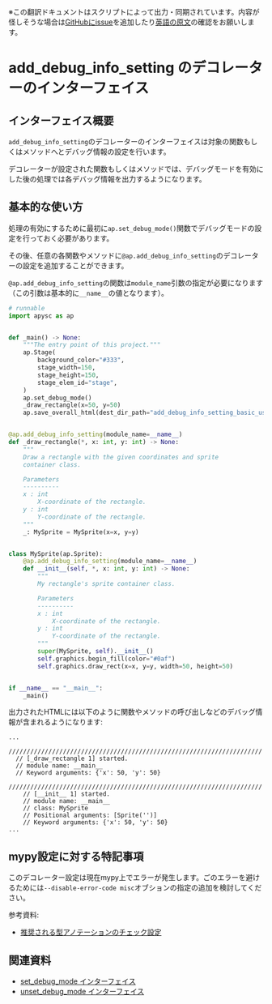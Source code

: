 <span class="inconspicuous-txt">※この翻訳ドキュメントはスクリプトによって出力・同期されています。内容が怪しそうな場合は<a href="https://github.com/simon-ritchie/apysc/issues" target="_blank">GitHubにissue</a>を追加したり[英語の原文](https://simon-ritchie.github.io/apysc/en/add_debug_info_setting.html)の確認をお願いします。</span>

# add_debug_info_setting のデコレーターのインターフェイス

## インターフェイス概要

`add_debug_info_setting`のデコレーターのインターフェイスは対象の関数もしくはメソッドへとデバッグ情報の設定を行います。

デコレーターが設定された関数もしくはメソッドでは、デバッグモードを有効にした後の処理では各デバッグ情報を出力するようになります。

## 基本的な使い方

処理の有効にするために最初に`ap.set_debug_mode()`関数でデバッグモードの設定を行っておく必要があります。

その後、任意の各関数やメソッドに`@ap.add_debug_info_setting`のデコレーターの設定を追加することができます。

`@ap.add_debug_info_setting`の関数は`module_name`引数の指定が必要になります（この引数は基本的に`__name__`の値となります）。

```py
# runnable
import apysc as ap


def _main() -> None:
    """The entry point of this project."""
    ap.Stage(
        background_color="#333",
        stage_width=150,
        stage_height=150,
        stage_elem_id="stage",
    )
    ap.set_debug_mode()
    _draw_rectangle(x=50, y=50)
    ap.save_overall_html(dest_dir_path="add_debug_info_setting_basic_usage/")


@ap.add_debug_info_setting(module_name=__name__)
def _draw_rectangle(*, x: int, y: int) -> None:
    """
    Draw a rectangle with the given coordinates and sprite
    container class.

    Parameters
    ----------
    x : int
        X-coordinate of the rectangle.
    y : int
        Y-coordinate of the rectangle.
    """
    _: MySprite = MySprite(x=x, y=y)


class MySprite(ap.Sprite):
    @ap.add_debug_info_setting(module_name=__name__)
    def __init__(self, *, x: int, y: int) -> None:
        """
        My rectangle's sprite container class.

        Parameters
        ----------
        x : int
            X-coordinate of the rectangle.
        y : int
            Y-coordinate of the rectangle.
        """
        super(MySprite, self).__init__()
        self.graphics.begin_fill(color="#0af")
        self.graphics.draw_rect(x=x, y=y, width=50, height=50)


if __name__ == "__main__":
    _main()
```

出力されたHTMLには以下のように関数やメソッドの呼び出しなどのデバッグ情報が含まれるようになります:

```
...
  //////////////////////////////////////////////////////////////////////
  // [_draw_rectangle 1] started.
  // module name: __main__
  // Keyword arguments: {'x': 50, 'y': 50}
    //////////////////////////////////////////////////////////////////////
    // [__init__ 1] started.
    // module name: __main__
    // class: MySprite
    // Positional arguments: [Sprite('')]
    // Keyword arguments: {'x': 50, 'y': 50}
...
```

## mypy設定に対する特記事項

このデコレーター設定は現在mypy上でエラーが発生します。ごのエラーを避けるためには`--disable-error-code misc`オブションの指定の追加を検討してください。

参考資料:

- [推奨される型アノテーションのチェック設定](jp_recommended_type_checker_settings.md)

## 関連資料

- [set_debug_mode インターフェイス](jp_set_debug_mode.md)
- [unset_debug_mode インターフェイス](jp_unset_debug_mode.md)